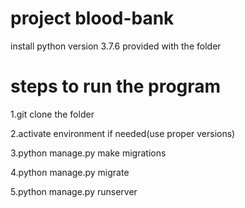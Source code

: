 # project blood-bank
install python version 3.7.6 provided with the folder
# steps to run the program
1.git clone the folder

2.activate environment if needed(use proper versions)

3.python manage.py make migrations

4.python manage.py migrate

5.python manage.py runserver
